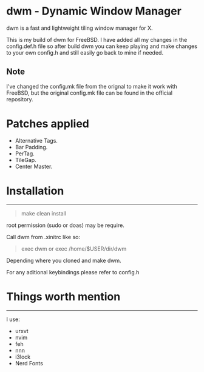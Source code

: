 # dwm - Dynamic Window Manager

dwm is a fast and lightweight tiling window manager for X.

This is my build of dwm for FreeBSD. I have added all my changes in the config.def.h file so after build dwm you can keep playing and make changes to your own config.h and still easily go back to mine if needed.

Note
---------
I've changed the config.mk file from the orignal to make it work with FreeBSD, but the original config.mk file can be found in the official repository.

# Patches applied
- Alternative Tags.
- Bar Padding.
- PerTag.
- TileGap.
- Center Master.

# Installation
--------------------
> make clean install

root permission (sudo or doas) may be require.

Call dwm from .xinitrc like so: 
> exec dwm
or
> exec /home/$USER/dir/dwm

Depending where you cloned and make dwm.

For any aditional keybindings please refer to config.h

# Things worth mention
--------------
I use:
- urxvt
- nvim
- feh
- nnn
- i3lock
- Nerd Fonts

